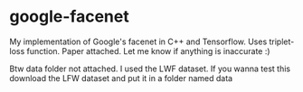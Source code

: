 # google-facenet

My implementation of Google's facenet in C++ and Tensorflow. Uses triplet-loss function. Paper attached. Let me know if anything is inaccurate :)

Btw data folder not attached. I used the LWF dataset. If you wanna test this download the LFW dataset and put it in a folder named data
